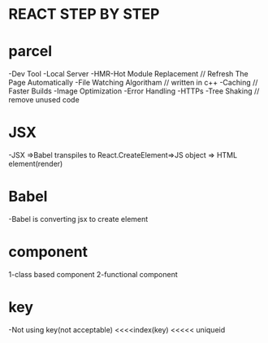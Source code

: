 # REACT STEP BY STEP


# parcel
-Dev Tool
-Local Server
-HMR-Hot Module Replacement // Refresh The Page Automatically
-File Watching Algoritham // written in c++
-Caching // Faster Builds
-Image Optimization
-Error Handling
-HTTPs
-Tree Shaking // remove unused code

# JSX
-JSX =>Babel transpiles to React.CreateElement=>JS object => HTML element(render)

# Babel
-Babel is converting jsx to create element

# component
1-class based component
2-functional component


# key
-Not using key(not acceptable) <<<<index(key) <<<<< uniqueid